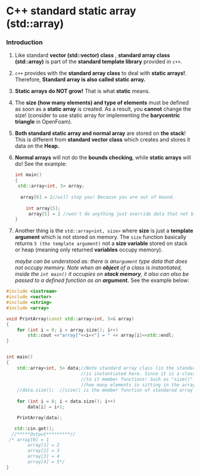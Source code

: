 # C++ standard static array (std::array)

### Introduction

1. Like standard **vector (std::vector) class** , **standard array class (std::array)** is part of the **standard template library** provided in `c++`.
2. `c++` provides with the **standard array class** to deal with **static arrays!**. Therefore, **Standard array is also called static array.**
3. **Static arrays do NOT grow!** That is what **static** means.
4. The **size (how many elements) and type of elements** must be defined as soon as a **static array** is created. As a result, you **cannot** change the size! (consider to use static array for implementing the **barycentric triangle** in OpenFoam).
5. **Both standard static array and normal array** are stored on **the stack**! This is different from **standard vector class** which creates and stores it data on the **Heap.**

6. **Normal arrays** will not do the **bounds checking**, while **static arrays** will do! See the example:

   `````c++
   int main()
   {
   	std::array<int, 5> array;
     
     array[6] = 2//will stop you! Because you are out of bound.
       
       int array[5];
     	array[5] = 2 //won't do anything just override data that not belong to you
   }
   `````

7. Another thing is the `std::array<int, size>` where **size** is just a **template argument** which is not stored on memory. The `size` function basically returns `5 (the template argument)` not a **size variable** stored on stack or heap (meaning only returned **variables** occupy memory). 

   *maybe can be understood as: there is an`argument` type data that does not occupy memory. Note when an **object** of a class is instantiated, inside the `int main()` it occupies on **stack memory**, it also can also be passed to a defined function as an **argument.*** See the example below: 

`````c++
#include <iostream>
#include <vector>
#include <string>
#include <array>

void PrintArray(const std::array<int, 5>& array)
{
    for (int i = 0; i < array.size(); i++)
        std::cout <<"array["<<i<<"] = " << array[i]<<std::endl;
}


int main()
{
    std::array<int, 5> data;//Note standard array class (in the standard template library)
                            //is instantiated here. Since it is a class, it enables access
                            //to it member functions! Such as "size()" asking for the how
                            //how many elements in sitting in the array!
    //data.size();  //size() is the member function of standarad array class 
    
    for (int i = 0; i < data.size(); i++)
        data[i] = i+1;                     

    PrintArray(data);

   std::cin.get();
  //*****Output*********//
 /* array[0] = 1
		array[1] = 2
		array[2] = 3
		array[3] = 4
		array[4] = 5*/
}
`````

